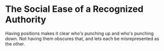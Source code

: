 # The Social Ease of a Recognized Authority

Having positions makes it clear who's punching up and who's punching down. Not having them obscures that, and lets each be misrepresented as the other.
